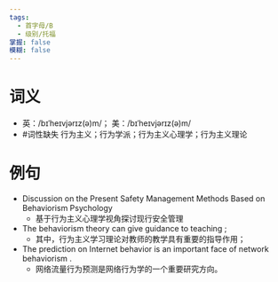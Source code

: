 ```yaml
---
tags:
  - 首字母/B
  - 级别/托福
掌握: false
模糊: false
---
```

# 词义
- 英：/bɪˈheɪvjərɪz(ə)m/； 美：/bɪˈheɪvjərɪz(ə)m/
- #词性缺失 行为主义；行为学派；行为主义心理学；行为主义理论
# 例句
- Discussion on the Present Safety Management Methods Based on Behaviorism Psychology
	- 基于行为主义心理学视角探讨现行安全管理
- The behaviorism theory can give guidance to teaching ;
	- 其中，行为主义学习理论对教师的教学具有重要的指导作用；
- The prediction on Internet behavior is an important face of network behaviorism .
	- 网络流量行为预测是网络行为学的一个重要研究方向。
